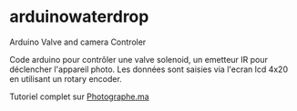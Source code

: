 # arduinowaterdrop
Arduino Valve and camera Controler

Code arduino pour contrôler une valve solenoid, un emetteur IR pour déclencher l'appareil photo. 
Les données sont saisies via l'ecran lcd 4x20 en utilisant un rotary encoder.

Tutoriel complet sur <a href="https://www.photographe.ma" rel="follow">Photographe.ma</a>
